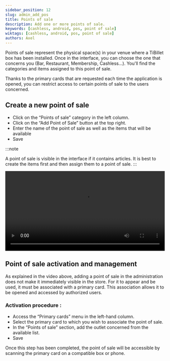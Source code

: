 ```yaml
---
sidebar_position: 12
slug: admin_add_pos
title: Points of sale
description: Add one or more points of sale.
keywords: [cashless, android, pos, point of sale]
wiktags: [cashless, android, pos, point of sale]
authors: Axel
---
```


Points of sale represent the physical space(s) in your venue where a TiBillet box has been installed. Once in the interface, you can choose the one that concerns you (Bar, Restaurant, Membership, Cashless...). 
You'll find the categories and items assigned to this point of sale.

Thanks to the primary cards that are requested each time the application is opened, you can restrict access to certain points of sale to the users concerned.

## Create a new point of sale

- Click on the “Points of sale” category in the left column.
- Click on the “Add Point of Sale” button at the top right.
- Enter the name of the point of sale as well as the items that will be available
- Save

:::note

A point of sale is visible in the interface if it contains articles. 
It is best to create the items first and then assign them to a point of sale.
:::

<video width="100%" controls src="/img/point-de-vente.mp4" title="Title"></video>


## Point of sale activation and management

As explained in the video above, adding a point of sale in the administration does not make it immediately visible in the store. For it to appear and be used, it must be associated with a primary card. This association allows it to be opened and accessed by authorized users.

### Activation procedure :
- Access the “Primary cards” menu in the left-hand column.
- Select the primary card to which you wish to associate the point of sale.
- In the “Points of sale” section, add the outlet concerned from the available list.
- Save

Once this step has been completed, the point of sale will be accessible by scanning the primary card on a compatible box or phone.
